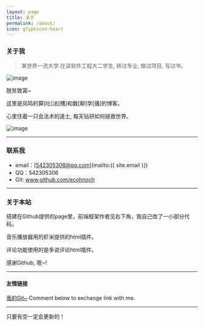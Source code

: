 ```yaml
---
layout: page
title: 关于
permalink: /about/
icon: glyphicon-heart
---
```


### 关于我

> 某世界一流大学.在读软件工程大二学生, 转过专业, 做过项目, 写过书。

![image](http://pan.baidu.com/share/link?shareid=1044274522&uk=4060901400)

脱贫致富~

这里是凤鸣的算[吐]法[槽]和数[聊]学[骚]的博客。

心里住着一只会法术的道士, 每天钻研如何拯救世界。

![image](http://pan.baidu.com/share/link?shareid=1486146403&uk=4060901400)

---

### 联系我

* email：[542305306@qq.com](mailto:{{ site.email }})
* QQ：542305306
* Git: www.github.com/ecohnoch
---

### 关于本站   

搭建在Github提供的page里，前端框架作者见右下角，我自己改了一小部分代码。

音乐播放器用的虾米提供的html插件。

评论功能使用的是多说评论html插件。

感谢Github, 嗯~!

---

#### 友情链接

[我的Git~](www.github.com/ecohnoch)
Comment below to exchange link with me.  

---

只要有空一定会更新的！
